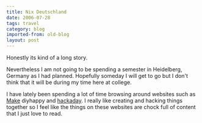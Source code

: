 ```yaml
---
title: Nix Deutschland
date: 2006-07-28
tags: travel
category: blog
imported-from: old-blog
layout: post
---
```

Honestly its kind of a long story.

Nevertheless I am not going to be spending a semester in Heidelberg, Germany as I had planned.  Hopefully someday I will get to go but I don't think that it will be during my time here at college.

I have lately been spending a lot of time browsing around websites such as [Make](http://www.diyhappy.com/) diyhappy and [hackaday](http://www.hackaday.com/).  I really like creating and hacking things together so I feel like the things on these websites are chock full of content that I just love to read.
